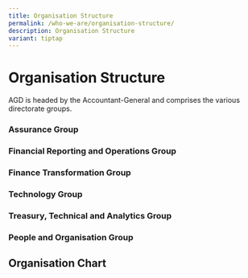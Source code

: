 ```yaml
---
title: Organisation Structure
permalink: /who-we-are/organisation-structure/
description: Organisation Structure
variant: tiptap
---
```

<h1>Organisation Structure</h1>
<p>AGD is headed by the Accountant-General and comprises the various directorate
groups.</p>
<h3>Assurance Group</h3>
<p></p>
<h3>Financial Reporting and Operations Group</h3>
<p></p>
<h3>Finance Transformation Group</h3>
<p></p>
<h3>Technology Group</h3>
<h3>Treasury, Technical and Analytics Group</h3>
<p></p>
<h3>People and Organisation Group</h3>
<p></p>
<h2>Organisation Chart</h2>
<p></p>